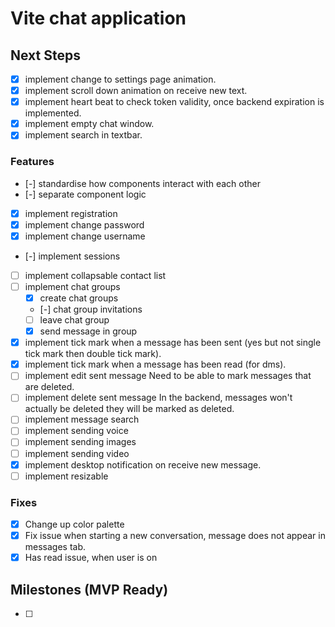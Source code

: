 # Vite chat application

## Next Steps
- [x] implement change to settings page animation.
- [x] implement scroll down animation on receive new text.
- [x] implement heart beat to check token validity, once backend expiration is implemented.
- [x] implement empty chat window.
- [x] implement search in textbar.

### Features
- [-] standardise how components interact with each other
- [-] separate component logic
- [x] implement registration
- [x] implement change password
- [x] implement change username
- [-] implement sessions
- [ ] implement collapsable contact list
- [ ] implement chat groups
    - [x] create chat groups
    - [-] chat group invitations
    - [ ] leave chat group
    - [x] send message in group
- [x] implement tick mark when a message has been sent (yes but not single tick mark then double tick mark).
- [x] implement tick mark when a message has been read (for dms).
- [ ] implement edit sent message
    Need to be able to mark messages that are deleted.
- [ ] implement delete sent message
    In the backend, messages won't actually be deleted they will be marked as deleted.
- [ ] implement message search
- [ ] implement sending voice
- [ ] implement sending images
- [ ] implement sending video
- [x] implement desktop notification on receive new message.
- [ ] implement resizable 

### Fixes
- [x] Change up color palette
- [x] Fix issue when starting a new conversation, message does not appear in messages tab.
- [x] Has read issue, when user is on

## Milestones (MVP Ready)
- [ ] 